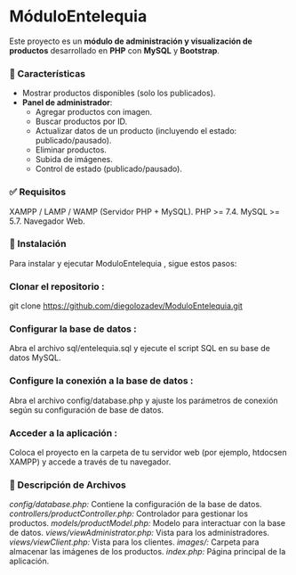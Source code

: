 # MóduloEntelequia

Este proyecto es un **módulo de administración y visualización de productos** desarrollado en **PHP** con **MySQL** y **Bootstrap**.

### 🚀 Características

- Mostrar productos disponibles (solo los publicados).
- **Panel de administrador**:
  - Agregar productos con imagen.
  - Buscar productos por ID.
  - Actualizar datos de un producto (incluyendo el estado: publicado/pausado).
  - Eliminar productos.
  - Subida de imágenes.
  - Control de estado (publicado/pausado).

### ✅ Requisitos
  XAMPP / LAMP / WAMP (Servidor PHP + MySQL).
  PHP >= 7.4.
  MySQL >= 5.7.
  Navegador Web.

### 🚀 Instalación
  Para instalar y ejecutar ModuloEntelequia , sigue estos pasos:

### Clonar el repositorio :
  git clone https://github.com/diegolozadev/ModuloEntelequia.git

### Configurar la base de datos :
  Abra el archivo sql/entelequia.sql y ejecute el script SQL en su base de datos MySQL.

### Configure la conexión a la base de datos :
 Abra el archivo config/database.php y ajuste los parámetros de conexión según su configuración de base de datos.

### Acceder a la aplicación :
Coloca el proyecto en la carpeta de tu servidor web (por ejemplo, htdocsen XAMPP) y accede a través de tu navegador.

### 📝 Descripción de Archivos
  *config/database.php:* Contiene la configuración de la base de datos.
  *controllers/productController.php:* Controlador para gestionar los productos.
  *models/productModel.php:* Modelo para interactuar con la base de datos.
  *views/viewAdministrator.php:* Vista para los administradores.
  *views/viewClient.php:* Vista para los clientes.
  *images/:* Carpeta para almacenar las imágenes de los productos.
  *index.php:* Página principal de la aplicación.


